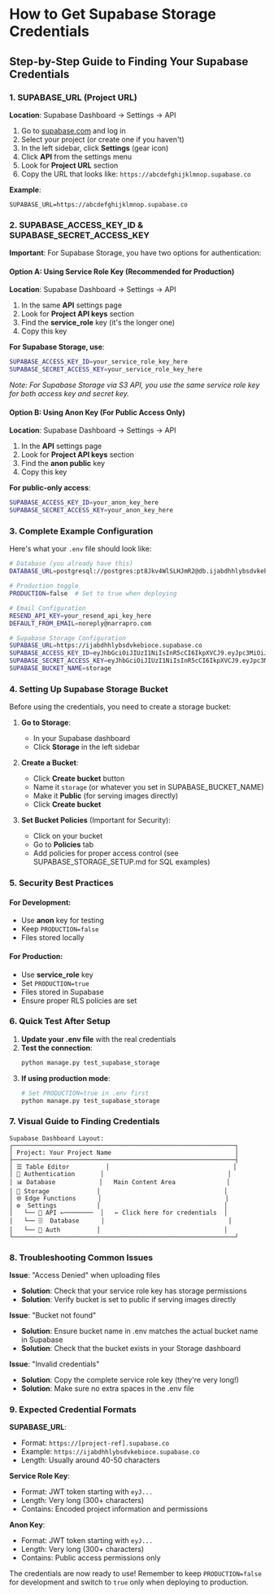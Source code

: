 # How to Get Supabase Storage Credentials

## Step-by-Step Guide to Finding Your Supabase Credentials

### 1. SUPABASE_URL (Project URL)

**Location**: Supabase Dashboard → Settings → API

1. Go to [supabase.com](https://supabase.com) and log in
2. Select your project (or create one if you haven't)
3. In the left sidebar, click **Settings** (gear icon)
4. Click **API** from the settings menu
5. Look for **Project URL** section
6. Copy the URL that looks like: `https://abcdefghijklmnop.supabase.co`

**Example**:
```
SUPABASE_URL=https://abcdefghijklmnop.supabase.co
```

### 2. SUPABASE_ACCESS_KEY_ID & SUPABASE_SECRET_ACCESS_KEY

**Important**: For Supabase Storage, you have two options for authentication:

#### Option A: Using Service Role Key (Recommended for Production)

**Location**: Supabase Dashboard → Settings → API

1. In the same **API** settings page
2. Look for **Project API keys** section
3. Find the **service_role** key (it's the longer one)
4. Copy this key

**For Supabase Storage, use**:
```bash
SUPABASE_ACCESS_KEY_ID=your_service_role_key_here
SUPABASE_SECRET_ACCESS_KEY=your_service_role_key_here
```

*Note: For Supabase Storage via S3 API, you use the same service role key for both access key and secret key.*

#### Option B: Using Anon Key (For Public Access Only)

**Location**: Supabase Dashboard → Settings → API

1. In the **API** settings page
2. Look for **Project API keys** section  
3. Find the **anon public** key
4. Copy this key

**For public-only access**:
```bash
SUPABASE_ACCESS_KEY_ID=your_anon_key_here
SUPABASE_SECRET_ACCESS_KEY=your_anon_key_here
```

### 3. Complete Example Configuration

Here's what your `.env` file should look like:

```bash
# Database (you already have this)
DATABASE_URL=postgresql://postgres:pt8Jkv4WlSLHJmR2@db.ijabdhhlybsdvkebioce.supabase.co:5432/postgres

# Production toggle
PRODUCTION=false  # Set to true when deploying

# Email Configuration
RESEND_API_KEY=your_resend_api_key_here
DEFAULT_FROM_EMAIL=noreply@narrapro.com

# Supabase Storage Configuration
SUPABASE_URL=https://ijabdhhlybsdvkebioce.supabase.co
SUPABASE_ACCESS_KEY_ID=eyJhbGciOiJIUzI1NiIsInR5cCI6IkpXVCJ9.eyJpc3MiOiJzdXBhYmFzZSIsInJlZiI6ImlqYWJkaGhseWJzZHZrZWJpb2NlIiwicm9sZSI6InNlcnZpY2Vfcm9sZSIsImlhdCI6MTY5NzY2NjYxMCwiZXhwIjoyMDEzMjQyNjEwfQ.example_service_role_key
SUPABASE_SECRET_ACCESS_KEY=eyJhbGciOiJIUzI1NiIsInR5cCI6IkpXVCJ9.eyJpc3MiOiJzdXBhYmFzZSIsInJlZiI6ImlqYWJkaGhseWJzZHZrZWJpb2NlIiwicm9sZSI6InNlcnZpY2Vfcm9sZSIsImlhdCI6MTY5NzY2NjYxMCwiZXhwIjoyMDEzMjQyNjEwfQ.example_service_role_key
SUPABASE_BUCKET_NAME=storage
```

### 4. Setting Up Supabase Storage Bucket

Before using the credentials, you need to create a storage bucket:

1. **Go to Storage**:
   - In your Supabase dashboard
   - Click **Storage** in the left sidebar

2. **Create a Bucket**:
   - Click **Create bucket** button
   - Name it `storage` (or whatever you set in SUPABASE_BUCKET_NAME)
   - Make it **Public** (for serving images directly)
   - Click **Create bucket**

3. **Set Bucket Policies** (Important for Security):
   - Click on your bucket
   - Go to **Policies** tab
   - Add policies for proper access control (see SUPABASE_STORAGE_SETUP.md for SQL examples)

### 5. Security Best Practices

#### For Development:
- Use **anon** key for testing
- Keep `PRODUCTION=false`
- Files stored locally

#### For Production:
- Use **service_role** key
- Set `PRODUCTION=true`
- Files stored in Supabase
- Ensure proper RLS policies are set

### 6. Quick Test After Setup

1. **Update your .env file** with the real credentials
2. **Test the connection**:
   ```bash
   python manage.py test_supabase_storage
   ```
3. **If using production mode**:
   ```bash
   # Set PRODUCTION=true in .env first
   python manage.py test_supabase_storage
   ```

### 7. Visual Guide to Finding Credentials

```
Supabase Dashboard Layout:
┌─────────────────────────────────────────────────────────────┐
│ Project: Your Project Name                                  │
├─────────────────────────────────────────────────────────────┤
│ ☰ Table Editor          │                                  │
│ 🔐 Authentication       │                                  │
│ 📊 Database            │   Main Content Area              │
│ 📁 Storage             │                                  │
│ 🌐 Edge Functions      │                                  │
│ ⚙️  Settings           │                                  │
│   └── 🔑 API ←────────  │   ← Click here for credentials  │
│   └── 🗄️  Database      │                                  │
│   └── 👥 Auth          │                                  │
└─────────────────────────────────────────────────────────────┘
```

### 8. Troubleshooting Common Issues

**Issue**: "Access Denied" when uploading files
- **Solution**: Check that your service role key has storage permissions
- **Solution**: Verify bucket is set to public if serving images directly

**Issue**: "Bucket not found"
- **Solution**: Ensure bucket name in .env matches the actual bucket name in Supabase
- **Solution**: Check that the bucket exists in your Storage dashboard

**Issue**: "Invalid credentials"
- **Solution**: Copy the complete service role key (they're very long!)
- **Solution**: Make sure no extra spaces in the .env file

### 9. Expected Credential Formats

**SUPABASE_URL**:
- Format: `https://[project-ref].supabase.co`
- Example: `https://ijabdhhlybsdvkebioce.supabase.co`
- Length: Usually around 40-50 characters

**Service Role Key**:
- Format: JWT token starting with `eyJ...`
- Length: Very long (300+ characters)
- Contains: Encoded project information and permissions

**Anon Key**:
- Format: JWT token starting with `eyJ...`  
- Length: Very long (300+ characters)
- Contains: Public access permissions only

The credentials are now ready to use! Remember to keep `PRODUCTION=false` for development and switch to `true` only when deploying to production.
